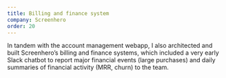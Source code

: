 ```yaml
---
title: Billing and finance system
company: Screenhero
order: 20
---
```


In tandem with the account management webapp, I also architected and built Screenhero’s billing and finance systems, which included a very early Slack chatbot to report major financial events (large purchases) and daily summaries of financial activity (MRR, churn) to the team.
